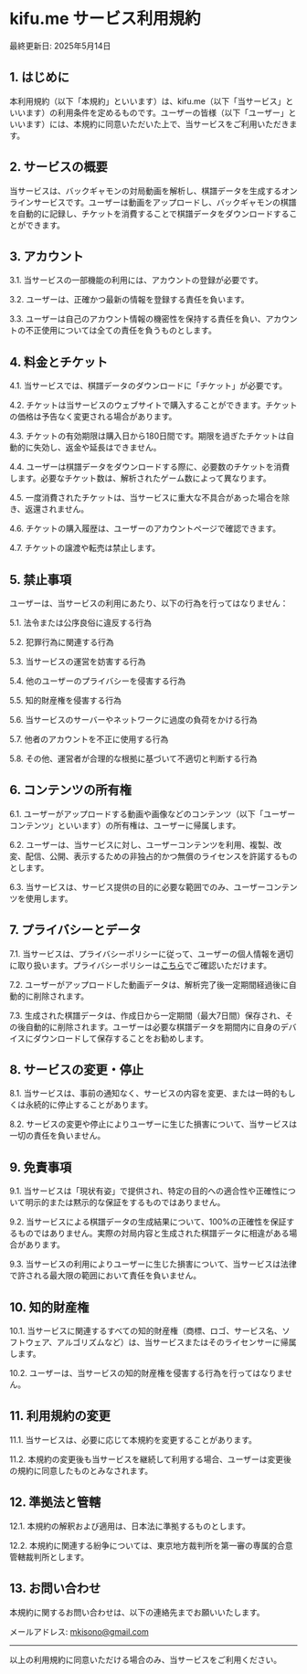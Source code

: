 # kifu.me サービス利用規約

最終更新日: 2025年5月14日

## 1. はじめに

本利用規約（以下「本規約」といいます）は、kifu.me（以下「当サービス」といいます）の利用条件を定めるものです。ユーザーの皆様（以下「ユーザー」といいます）には、本規約に同意いただいた上で、当サービスをご利用いただきます。

## 2. サービスの概要

当サービスは、バックギャモンの対局動画を解析し、棋譜データを生成するオンラインサービスです。ユーザーは動画をアップロードし、バックギャモンの棋譜を自動的に記録し、チケットを消費することで棋譜データをダウンロードすることができます。

## 3. アカウント

3.1. 当サービスの一部機能の利用には、アカウントの登録が必要です。

3.2. ユーザーは、正確かつ最新の情報を登録する責任を負います。

3.3. ユーザーは自己のアカウント情報の機密性を保持する責任を負い、アカウントの不正使用については全ての責任を負うものとします。

## 4. 料金とチケット

4.1. 当サービスでは、棋譜データのダウンロードに「チケット」が必要です。

4.2. チケットは当サービスのウェブサイトで購入することができます。チケットの価格は予告なく変更される場合があります。

4.3. チケットの有効期限は購入日から180日間です。期限を過ぎたチケットは自動的に失効し、返金や延長はできません。

4.4. ユーザーは棋譜データをダウンロードする際に、必要数のチケットを消費します。必要なチケット数は、解析されたゲーム数によって異なります。

4.5. 一度消費されたチケットは、当サービスに重大な不具合があった場合を除き、返還されません。

4.6. チケットの購入履歴は、ユーザーのアカウントページで確認できます。

4.7. チケットの譲渡や転売は禁止します。

## 5. 禁止事項

ユーザーは、当サービスの利用にあたり、以下の行為を行ってはなりません：

5.1. 法令または公序良俗に違反する行為

5.2. 犯罪行為に関連する行為

5.3. 当サービスの運営を妨害する行為

5.4. 他のユーザーのプライバシーを侵害する行為

5.5. 知的財産権を侵害する行為

5.6. 当サービスのサーバーやネットワークに過度の負荷をかける行為

5.7. 他者のアカウントを不正に使用する行為

5.8. その他、運営者が合理的な根拠に基づいて不適切と判断する行為

## 6. コンテンツの所有権

6.1. ユーザーがアップロードする動画や画像などのコンテンツ（以下「ユーザーコンテンツ」といいます）の所有権は、ユーザーに帰属します。

6.2. ユーザーは、当サービスに対し、ユーザーコンテンツを利用、複製、改変、配信、公開、表示するための非独占的かつ無償のライセンスを許諾するものとします。

6.3. 当サービスは、サービス提供の目的に必要な範囲でのみ、ユーザーコンテンツを使用します。

## 7. プライバシーとデータ

7.1. 当サービスは、プライバシーポリシーに従って、ユーザーの個人情報を適切に取り扱います。プライバシーポリシーは[こちら](/PRIVACY_jp.md)でご確認いただけます。

7.2. ユーザーがアップロードした動画データは、解析完了後一定期間経過後に自動的に削除されます。

7.3. 生成された棋譜データは、作成日から一定期間（最大7日間）保存され、その後自動的に削除されます。ユーザーは必要な棋譜データを期間内に自身のデバイスにダウンロードして保存することをお勧めします。

## 8. サービスの変更・停止

8.1. 当サービスは、事前の通知なく、サービスの内容を変更、または一時的もしくは永続的に停止することがあります。

8.2. サービスの変更や停止によりユーザーに生じた損害について、当サービスは一切の責任を負いません。

## 9. 免責事項

9.1. 当サービスは「現状有姿」で提供され、特定の目的への適合性や正確性について明示的または黙示的な保証をするものではありません。

9.2. 当サービスによる棋譜データの生成結果について、100%の正確性を保証するものではありません。実際の対局内容と生成された棋譜データに相違がある場合があります。

9.3. 当サービスの利用によりユーザーに生じた損害について、当サービスは法律で許される最大限の範囲において責任を負いません。

## 10. 知的財産権

10.1. 当サービスに関連するすべての知的財産権（商標、ロゴ、サービス名、ソフトウェア、アルゴリズムなど）は、当サービスまたはそのライセンサーに帰属します。

10.2. ユーザーは、当サービスの知的財産権を侵害する行為を行ってはなりません。

## 11. 利用規約の変更

11.1. 当サービスは、必要に応じて本規約を変更することがあります。

11.2. 本規約の変更後も当サービスを継続して利用する場合、ユーザーは変更後の規約に同意したものとみなされます。

## 12. 準拠法と管轄

12.1. 本規約の解釈および適用は、日本法に準拠するものとします。

12.2. 本規約に関連する紛争については、東京地方裁判所を第一審の専属的合意管轄裁判所とします。

## 13. お問い合わせ

本規約に関するお問い合わせは、以下の連絡先までお願いいたします。

メールアドレス: [mkisono@gmail.com](mailto:mkisono@gmail.com)

---

以上の利用規約に同意いただける場合のみ、当サービスをご利用ください。